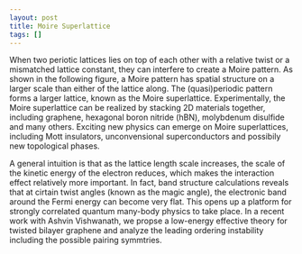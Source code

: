```yaml
---
layout: post
title: Moire Superlattice
tags: []
---
```


When two periotic lattices lies on top of each other with a relative twist or a mismatched lattice constant, they can interfere to create a Moire pattern. As shown in the following figure, a Moire pattern has spatial structure on a larger scale than either of the lattice along. The (quasi)periodic pattern forms a larger lattice, known as the Moire superlattice. Experimentally, the Moire superlattice can be realized by stacking 2D materials together, including graphene, hexagonal boron nitride (hBN), molybdenum disulfide and many others. Exciting new physics can emerge on Moire superlattices, including Mott insulators, unconvensional superconductors and possibily new topological phases.

A general intuition is that as the lattice length scale increases, the scale of the kinetic energy of the electron reduces, which makes the interaction effect relatively more important. In fact, band structure calculations reveals that at cirtain twist angles (known as the magic angle), the electronic band around the Fermi energy can become very flat. This opens up a platform for strongly correlated quantum many-body physics to take place. In a recent work with Ashvin Vishwanath, we propse a low-energy effective theory for twisted bilayer graphene and analyze the leading ordering instability including the possible pairing symmtries.
